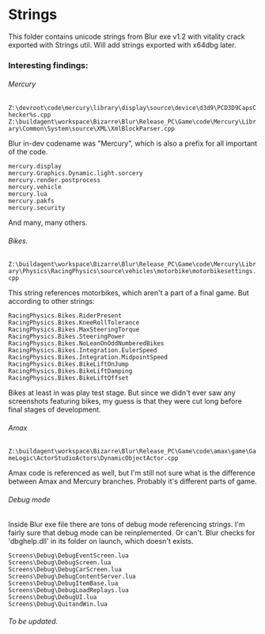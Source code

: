 # Strings
This folder contains unicode strings from Blur exe v1.2 with vitality crack exported with Strings util. Will add strings exported with x64dbg later.

### Interesting findings:

###### Mercury

`Z:\devroot\code\mercury\library\display\source\device\d3d9\PCD3D9CapsChecker%s.cpp`
`Z:\buildagent\workspace\Bizarre\Blur\Release_PC\Game\code\Mercury\Library\Common\System\source\XML\XmlBlockParser.cpp`

Blur in-dev codename was "Mercury", which is also a prefix for all important of the code.

```
mercury.display
mercury.Graphics.Dynamic.light.sorcery
mercury.render.postprocess
mercury.vehicle
mercury.lua
mercury.pakfs
mercury.security
```
And many, many others.

###### Bikes.

`Z:\buildagent\workspace\Bizarre\Blur\Release_PC\Game\code\Mercury\Library\Physics\RacingPhysics\source\vehicles\motorbike\motorbikesettings.cpp`

This string references motorbikes, which aren't a part of a final game. But according to other strings:

```
RacingPhysics.Bikes.RiderPresent
RacingPhysics.Bikes.KneeRollTolerance
RacingPhysics.Bikes.MaxSteeringTorque
RacingPhysics.Bikes.SteeringPower
RacingPhysics.Bikes.NoLeanOnOddNumberedBikes
RacingPhysics.Bikes.Integration.EulerSpeed
RacingPhysics.Bikes.Integration.MidpointSpeed
RacingPhysics.Bikes.BikeLiftOnJump
RacingPhysics.Bikes.BikeLiftDamping
RacingPhysics.Bikes.BikeLiftOffset
```

Bikes at least in was play test stage. But since we didn't ever saw any screenshots featuring bikes, my guess is that they were cut long before final stages of development.

###### Amax

`Z:\buildagent\workspace\Bizarre\Blur\Release_PC\Game\code\amax\game\GameLogic\ActorStudioActors\DynamicObjectActor.cpp`

Amax code is referenced as well, but I'm still not sure what is the difference between Amax and Mercury branches. Probably it's different parts of game.

###### Debug mode

Inside Blur exe file there are tons of debug mode referencing strings. I'm fairly sure that debug mode can be reinplemented. Or can't. Blur checks for 'dbghelp.dll' in its folder on launch, which doesn't exists.

```
Screens\Debug\DebugEventScreen.lua
Screens\Debug\DebugScreen.lua
Screens\Debug\DebugCarScreen.lua
Screens\Debug\DebugContentServer.lua
Screens\Debug\DebugItemBase.lua
Screens\Debug\DebugLoadReplays.lua
Screens\Debug\DebugUI.lua
Screens\Debug\QuitandWin.lua
```




###### To be updated.



